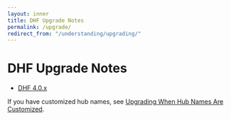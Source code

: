 ```yaml
---
layout: inner
title: DHF Upgrade Notes
permalink: /upgrade/
redirect_from: "/understanding/upgrading/"
---
```


# DHF Upgrade Notes

<!-- - [DHF 4.1.x]({{site.baseurl}}/upgrade/upgrade-to-4_1_x/) -->
- [DHF 4.0.x]({{site.baseurl}}/upgrade/upgrade-to-4_0_x/)

If you have customized hub names, see [Upgrading When Hub Names Are Customized]({{site.baseurl}}/upgrade/upgrade-custom-hub-names/).
